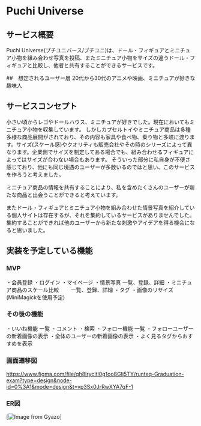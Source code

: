 # Puchi Universe

## サービス概要
Puchi Universe(プチユニバース/プチユニ)は、ドール・フィギュアとミニチュア小物を組み合わせ写真を投稿、またミニチュア小物をサイズの違うドール・フィギュアと比較し、他者と共有することができるサービスです。

##　想定されるユーザー層
20代から30代のアニメや映画、ミニチュアが好きな趣味人

## サービスコンセプト
小さい頃からレゴやドールハウス、ミニチュアが好きでした。現在においてもミニチュア小物を収集しています。
しかしカプセルトイやミニチュア商品は多種多様な商品展開がされており、その内容も家具や食べ物、乗り物と多岐に渡ります。サイズ(スケール感)やクオリティも販売会社やその時のシリーズによって異なります。企業側でサイズを制定してある場合でも、組み合わせるフィギュアによってはサイズが合わない場合もあります。
そういった部分に私自身が不便さ感じており、他にも同じ境遇のユーザーが多数いるのではと思い、このサービスを作ろうと考えました。

ミニチュア商品の情報を共有することにより、私を含めたくさんのユーザーが新たな商品と出会うことができると考えています。

またドール・フィギュアとミニチュア小物を組み合わせた情景写真を紹介している個人サイトは存在するが、それを集約しているサービスがありませんでした。
集約することができれば他のユーザーから新たな刺激やアイデアを得る機会になると思いました。

## 実装を予定している機能
### MVP
・会員登録
・ログイン
・マイページ
・情景写真
    一覧、登録、詳細
・ミニチュア商品のスケール比較
　　一覧、登録、詳細
・タグ
・画像のリサイズ(MiniMagickを使用予定)

### その後の機能
・いいね機能
    一覧
・コメント
・検索
・フォロー機能
    一覧
・フォローユーザーの新着画像の表示
・全体のユーザーの新着画像の表示
・よく見るタグからおすすめを表示

### 画面遷移図
https://www.figma.com/file/qh8lrycltl0g1oo8GIj5TY/runteq-Graduation-exam?type=design&node-id=0%3A1&mode=design&t=vp3Sx0JrRwXYA7qF-1

### ER図
[![Image from Gyazo](https://i.gyazo.com/26450f654ebb002ca452624f39ff4208.png)]